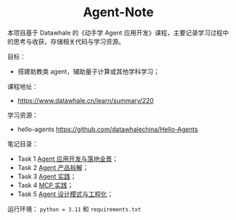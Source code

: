 <div align=center>
<h1>Agent-Note</h1>
</div>

本项目基于 Datawhale 的《动手学 Agent 应用开发》课程，主要记录学习过程中的思考与收获，存储相关代码与学习资源。

目标：
- 搭建助教类 agent，辅助量子计算或其他学科学习；

课程地址：
- https://www.datawhale.cn/learn/summary/220

学习资源：
- hello-agents https://github.com/datawhalechina/Hello-Agents


笔记目录：
- Task 1 [Agent 应用开发与落地全景](docs/task01/task01.md)；
- Task 2 [Agent 产品拆解](docs/task02/task02.md)；
- Task 3 [Agent 实践](docs/task03/task03.md)；
- Task 4 [MCP 实践](docs/task04/task04.md)；
- Task 5 [Agent 设计模式与工程化](docs/task05/task05.md)；

运行环境：
`python = 3.11` 和 `requirements.txt`